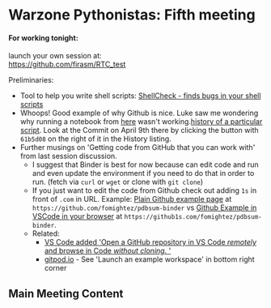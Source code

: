 # Warzone Pythonistas: Fifth meeting


#### For working tonight:

launch your own session at:  
https://github.com/firasm/RTC_test


Preliminaries:

- Tool to help you write shell scripts: [ShellCheck - finds bugs in your shell scripts](https://www.shellcheck.net/)
- Whoops! Good example of why Github is nice. Luke saw me wondering why running a notebook from [here](https://github.com/fomightez/pdbsum-binder) wasn't working.[history of a particular script](https://github.com/fomightez/structurework/commits/master/pdbsum-utilities/similarities_in_proteinprotein_interactions.py). Look at the Commit on April 9th there by clicking the button with `61b5d08` on the right of it in the History listing.
- Further musings on 'Getting code from GitHub that you can work with' from last session discussion. 
  - I suggest that Binder is best for now because can edit code and run and even update the environment if you need to do that in order to run. (fetch via `curl` or `wget` or clone with `git clone`)
  - If you just want to edit the code from Github check out adding `1s` in front of `.com` in URL. Example: [Plain Github example page](https://github.com/fomightez/pdbsum-binder) at `https://github.com/fomightez/pdbsum-binder` vs [Github Example in VSCode in your browser](https://github1s.com/fomightez/pdbsum-binder) at `https://github1s.com/fomightez/pdbsum-binder`.
  - Related: 
      - [VS Code added 'Open a GitHub repository in VS Code *remotely* and browse in Code *without cloning.* '](https://code.visualstudio.com/blogs/2021/06/10/remote-repositories)
      - [gitpod.io](https://www.gitpod.io/) - See 'Launch an example workspace' in bottom right corner 


## Main Meeting Content
